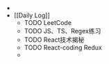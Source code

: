 -
- [[Daily Log]]
	- TODO LeetCode
	- TODO JS、TS、Regex练习
	- TODO React技术揭秘
	- TODO React-coding Redux
	-